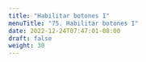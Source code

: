 ```yaml
---
title: "Habilitar botones I"
menuTitle: "75. Habilitar botones I"
date: 2022-12-24T07:47:01-08:00
draft: false
weight: 30
---
```

